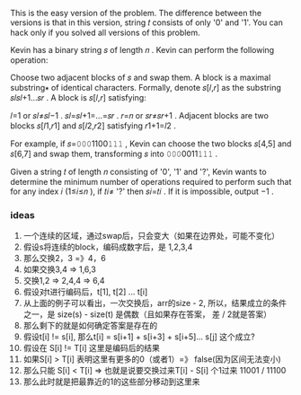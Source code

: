 This is the easy version of the problem. The difference between the versions is that in this version, string 𝑡
 consists of only '0' and '1'. You can hack only if you solved all versions of this problem.

Kevin has a binary string 𝑠
 of length 𝑛
. Kevin can perform the following operation:

Choose two adjacent blocks of 𝑠
 and swap them.
A block is a maximal substring∗
 of identical characters. Formally, denote 𝑠[𝑙,𝑟]
 as the substring 𝑠𝑙𝑠𝑙+1…𝑠𝑟
. A block is 𝑠[𝑙,𝑟]
 satisfying:

𝑙=1
 or 𝑠𝑙≠𝑠𝑙−1
.
𝑠𝑙=𝑠𝑙+1=…=𝑠𝑟
.
𝑟=𝑛
 or 𝑠𝑟≠𝑠𝑟+1
.
Adjacent blocks are two blocks 𝑠[𝑙1,𝑟1]
 and 𝑠[𝑙2,𝑟2]
 satisfying 𝑟1+1=𝑙2
.

For example, if 𝑠=𝟶𝟶𝟶1100𝟷𝟷𝟷
, Kevin can choose the two blocks 𝑠[4,5]
 and 𝑠[6,7]
 and swap them, transforming 𝑠
 into 𝟶𝟶𝟶0011𝟷𝟷𝟷
.

Given a string 𝑡
 of length 𝑛
 consisting of '0', '1' and '?', Kevin wants to determine the minimum number of operations required to perform such that for any index 𝑖
 (1≤𝑖≤𝑛
), if 𝑡𝑖≠
 '?' then 𝑠𝑖=𝑡𝑖
. If it is impossible, output −1
.

### ideas
1. 一个连续的区域，通过swap后，只会变大（如果在边界处，可能不变化）
2. 假设s将连续的block，编码成数字后，是 1,2,3,4
3. 那么交换2，3 =》4，6
4. 如果交换3,4 => 1,6,3
5. 交换1,2 => 2,4,4 => 6,4
6. 假设对t进行编码后，t[1], t[2] ... t[i]
7. 从上面的例子可以看出，一次交换后，arr的size - 2, 所以，结果成立的条件之一，是 size(s) - size(t) 是偶数（且如果存在答案， 差 / 2就是答案）
8. 那么剩下的就是如何确定答案是存在的
9. 假设t[i] != s[i], 那么t[i] = s[i+1] + s[i+3] + s[i+5]... s[j] 这个成立?
10. 假设在 S[i] != T[i] 这里是编码后的结果
11. 如果S[i] > T[i] 表明这里有更多的0（或者1）=》 false(因为区间无法变小)
12. 那么只能 S[i] < T[i] => 也就是说要交换过来T[i] - S[i] 个1过来 11001  / 11100
13. 那么此时就是把最靠近的1的这些部分移动到这里来